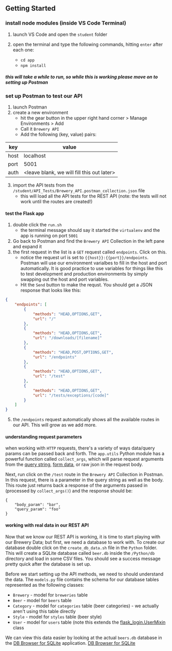 ## Getting Started 

### install node modules  (inside VS Code Terminal)
1. launch VS Code and open the `student` folder
2. open the terminal and type the following commands, hitting `enter` after each one:

	* `cd app`
	* `npm install`

##### this will take a while to run, so while this is working please move on to setting up Postman

### set up Postman to test our API
1. launch Postman
2. create a new environment 
    - hit the gear button in the upper right hand corner > Manage Environments > Add
    - Call it `Brewery API`
    - Add the following (key, value) pairs:
		
| key  | value |
| ------------- | ------------- |
| host  | localhost  |
| port  | 5001  | 
| auth | <leave blank, we will fill this out later> |

3. import the API tests from the `/student/API_Tests/Brewery_API.postman_collection.json` file
    * this will load all the API tests for the REST API (note: the tests will not work until the routes are created!)

#### test the Flask app
1. double click the `run.sh`
    * the terminal message should say it started the `virtualenv` and the app is running on port `5001`
2. Go back to Postman and find the `Brewery API` Collection in the left pane and expand it
3. the first request in the list is a `GET` request called `endpoints`.  Click on this.
    * notice the request url is set to `{{host}}:{{port}}/endpoints`.  Postman will use our environment varialbes to fill in the host and port automatically.  It is good practice to use variables for things like this to test development and production environments by simply swapping out the host and port variables.
    * Hit the `Send` button to make the requst.  You should get a JSON response that looks like this:
   
```json
{
    "endpoints": [
        {
            "methods": "HEAD,OPTIONS,GET",
            "url": "/"
        },
        {
            "methods": "HEAD,OPTIONS,GET",
            "url": "/downloads/[filename]"
        },
        {
            "methods": "HEAD,POST,OPTIONS,GET",
            "url": "/endpoints"
        },
        {
            "methods": "HEAD,OPTIONS,GET",
            "url": "/test"
        },
        {
            "methods": "HEAD,OPTIONS,GET",
            "url": "/tests/exceptions/[code]"
        }
    ]
}
```

5. the `/endpoints` request automatically shows all the available routes in our API.  This will grow as we add more.  

#### understanding request parameters
when working with   `HTTP` requests, there's a variety of ways data/query params can be passed back and forth.  The `app.utils` Python module has a powerful function called `collect_args`, which will parse request arguments from the [query string](https://en.wikipedia.org/wiki/Query_string), [form data](https://developer.mozilla.org/en-US/docs/Learn/HTML/Forms/Sending_and_retrieving_form_data), or raw json in the request body.

Next, run click on the `/test` route in the `Brewery API` Collection in Postman.  In this request, there is a parameter in the query string as well as the body.  This route just returns back a response of the arguments passed in (processed by `collect_args()`) and the response should be:

```
{
    "body_param": "bar",
    "query_param": "foo"
}
```

#### working with real data in our REST API
Now that we know our REST API is working, it is time to start playing with our Brewery Data; but first, we need a database to work with.  To create our database double click on the `create_db_data.sh` file in the `Python` folder.  This will create a SQLite database called `beer.db` inside the `/Python/db` directory and load in some CSV files.  You should see a success message pretty quick after the database is set up.

Before we start setting up the API methods, we need to should understand the data.  The `models.py` file contains the schema for our database tables represented as the following classes:

* `Brewery`  - model for `breweries` table
* `Beer` - model for `beers` table
* `Category` - model for `categories` table (beer categories) - we actually aren't using this table directly
* `Style` - model for `styles` table (beer style)
* `User` - model for `users` table (note this extends the [flask_login.UserMixin]() class

We can view this data easier by looking at the actual `beers.db` database in the <a href="http://sqlitebrowser.org/" target="_blank">DB Browser for SQLite</a> application.
[DB Browser for SQLite](/images/db_browser.PNG)
